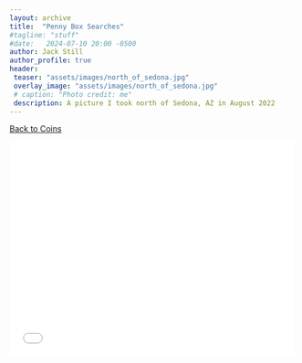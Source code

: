 ```yaml
---
layout: archive
title:  "Penny Box Searches"
#tagline: "stuff"
#date:   2024-07-10 20:00 -0500
author: Jack Still
author_profile: true
header:
 teaser: "assets/images/north_of_sedona.jpg"
 overlay_image: "assets/images/north_of_sedona.jpg"
 # caption: "Photo credit: me"
 description: A picture I took north of Sedona, AZ in August 2022
---
```

[Back to Coins](/petprojects/coins)

<embed src="/coins/Penny Box Searches.pdf" width="500" height="375" 
 type="application/pdf">
